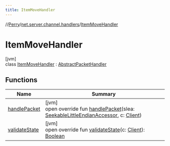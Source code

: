 ```yaml
---
title: ItemMoveHandler
---
```

//[Perry](../../../index.html)/[net.server.channel.handlers](../index.html)/[ItemMoveHandler](index.html)



# ItemMoveHandler



[jvm]\
class [ItemMoveHandler](index.html) : [AbstractPacketHandler](../../net/-abstract-packet-handler/index.html)



## Functions


| Name | Summary |
|---|---|
| [handlePacket](handle-packet.html) | [jvm]<br>open override fun [handlePacket](handle-packet.html)(slea: [SeekableLittleEndianAccessor](../../tools.data.input/-seekable-little-endian-accessor/index.html), c: [Client](../../client/-client/index.html)) |
| [validateState](../../net/-abstract-packet-handler/validate-state.html) | [jvm]<br>open override fun [validateState](../../net/-abstract-packet-handler/validate-state.html)(c: [Client](../../client/-client/index.html)): [Boolean](https://kotlinlang.org/api/latest/jvm/stdlib/kotlin/-boolean/index.html) |

